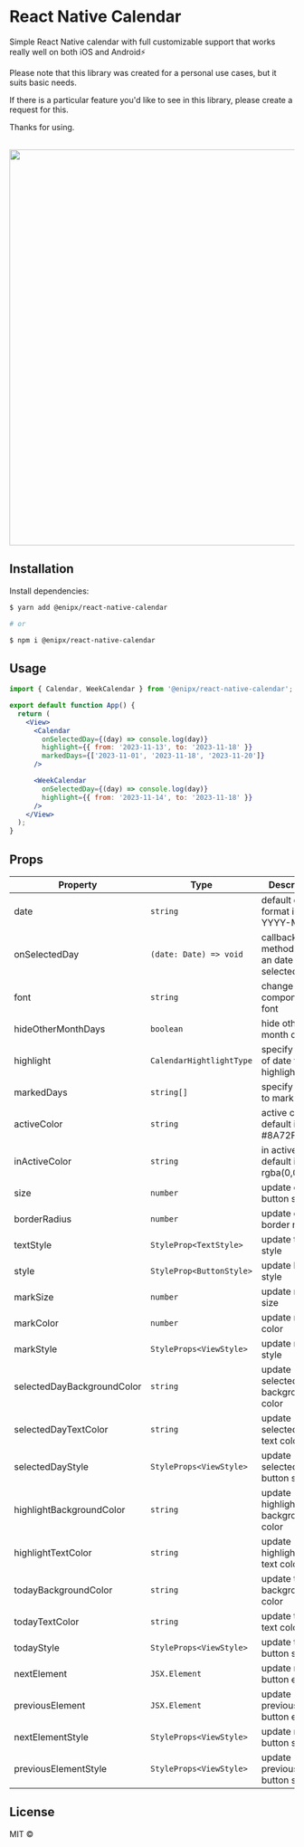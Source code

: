 # React Native Calendar

Simple React Native calendar with full customizable support that works really well on both iOS and Android⚡

Please note that this library was created for a personal use cases, but it suits basic needs.

If there is a particular feature you'd like to see in this library, please create a request for this.

Thanks for using.

<br />
<img
  height="700"
  src="https://res.cloudinary.com/dmsic9qmj/image/upload/v1700047611/misc/calendar_ksbokl.png"
/>
<br />

## Installation

Install dependencies:

```sh
$ yarn add @enipx/react-native-calendar

# or

$ npm i @enipx/react-native-calendar
```

## Usage

```jsx
import { Calendar, WeekCalendar } from '@enipx/react-native-calendar';

export default function App() {
  return (
    <View>
      <Calendar
        onSelectedDay={(day) => console.log(day)}
        highlight={{ from: '2023-11-13', to: '2023-11-18' }}
        markedDays={['2023-11-01', '2023-11-18', '2023-11-20']}
      />

      <WeekCalendar
        onSelectedDay={(day) => console.log(day)}
        highlight={{ from: '2023-11-14', to: '2023-11-18' }}
      />
    </View>
  );
}
```

## Props

| Property                   | Type                     | Description                                 |
| -------------------------- | ------------------------ | ------------------------------------------- |
| date                       | `string`                 | default date: format is YYYY-MM-DD          |
| onSelectedDay              | `(date: Date) => void`   | callback method when an date is selected    |
| font                       | `string`                 | change component font                       |
| hideOtherMonthDays         | `boolean`                | hide other month days                       |
| highlight                  | `CalendarHightlightType` | specify range of date to highlight          |
| markedDays                 | `string[]`               | specify dates to mark                       |
| activeColor                | `string`                 | active color: default is #8A72FB            |
| inActiveColor              | `string`                 | in active color: default is rgba(0,0,0,0.3) |
| size                       | `number`                 | update day button size                      |
| borderRadius               | `number`                 | update day border radius                    |
| textStyle                  | `StyleProp<TextStyle>`   | update text style                           |
| style                      | `StyleProp<ButtonStyle>` | update button style                         |
| markSize                   | `number`                 | update mark size                            |
| markColor                  | `number`                 | update mark color                           |
| markStyle                  | `StyleProps<ViewStyle>`  | update mark style                           |
| selectedDayBackgroundColor | `string`                 | update selected day background color        |
| selectedDayTextColor       | `string`                 | update selected day text color              |
| selectedDayStyle           | `StyleProps<ViewStyle>`  | update selected day button style            |
| highlightBackgroundColor   | `string`                 | update highlight day background color       |
| highlightTextColor         | `string`                 | update highlight day text color             |
| todayBackgroundColor       | `string`                 | update today background color               |
| todayTextColor             | `string`                 | update today text color                     |
| todayStyle                 | `StyleProps<ViewStyle>`  | update today button style                   |
| nextElement                | `JSX.Element`            | update next button element                  |
| previousElement            | `JSX.Element`            | update previous button element              |
| nextElementStyle           | `StyleProps<ViewStyle>`  | update next button style                    |
| previousElementStyle       | `StyleProps<ViewStyle>`  | update previous button style                |

## License

MIT ©
